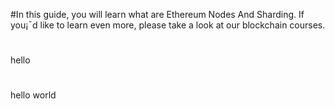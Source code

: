 #In this guide, you will learn what are Ethereum Nodes And Sharding. If you¡¯d like to learn even more, please take a look at our blockchain courses.
#
hello 
#
hello world
